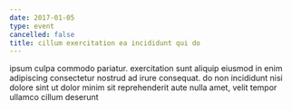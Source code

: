 ```yaml
---
date: 2017-01-05
type: event
cancelled: false
title: cillum exercitation ea incididunt qui do
---
```

ipsum culpa commodo pariatur. exercitation sunt aliquip eiusmod in enim adipiscing consectetur nostrud ad irure consequat. do non incididunt nisi dolore sint ut dolor minim sit reprehenderit aute nulla amet, velit tempor ullamco cillum deserunt